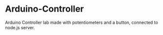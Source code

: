 # Arduino-Controller
Arduino Controller lab made with potentiometers and a button, connected to node.js server. 
